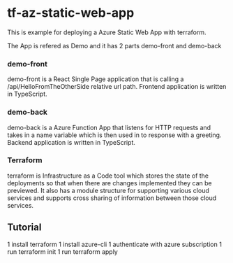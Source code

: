 # tf-az-static-web-app

This is example for deploying a Azure Static Web App with terraform.

The App is refered as Demo and it has 2 parts demo-front and demo-back

### demo-front
demo-front is a React Single Page application that is calling a /api/HelloFromTheOtherSide relative url path. Frontend application is written in TypeScript.

### demo-back
demo-back is a Azure Function App that listens for HTTP requests and takes in a name variable which is then used in to response with a greeting. Backend application is written in TypeScript.

### Terraform
terraform is Infrastructure as a Code tool which stores the state of the deployments so that when there are changes implemented they can be previewed. It also has a module structure for supporting various cloud services and supports cross sharing of information between those cloud services.

## Tutorial
1 install terraform
1 install azure-cli
1 authenticate with azure subscription
1 run terraform init
1 run terraform apply
